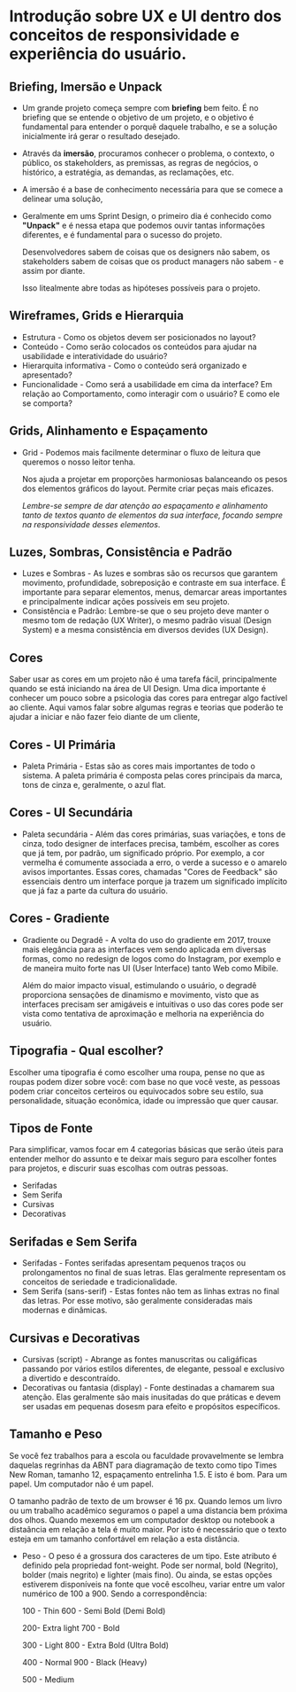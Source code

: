 # Introdução sobre UX e UI dentro dos conceitos de responsividade e experiência do usuário.



## Briefing, Imersão e Unpack 

- Um grande projeto começa sempre com **briefing** bem feito. É no briefing que se entende o objetivo de um projeto, e o objetivo é fundamental para entender o porquê daquele trabalho, e se a solução inicialmente irá gerar o resultado desejado. 

- Através da **imersão**, procuramos conhecer o problema, o contexto, o público, os stakeholders, as premissas, as regras de negócios, o histórico, a estratégia, as demandas, as reclamações, etc.

- A imersão é a base de conhecimento necessária para que se comece a delinear uma solução,

- Geralmente em ums Sprint Design, o primeiro dia é conhecido como **"Unpack"** e é nessa etapa que podemos ouvir tantas informações diferentes, e é fundamental para o sucesso do projeto.

  Desenvolvedores sabem de coisas que os designers não sabem, os stakeholders sabem de coisas que os product managers não sabem - e assim por diante.

  Isso litealmente abre todas as hipóteses possíveis para o projeto.



## Wireframes, Grids e Hierarquia

- Estrutura - Como os objetos devem ser posicionados no layout?
- Conteúdo - Como serão colocados os conteúdos para ajudar na usabilidade e interatividade do usuário?
- Hierarquita informativa - Como o conteúdo será organizado e apresentado?
- Funcionalidade - Como será a usabilidade em cima da interface? Em relação ao Comportamento, como interagir com o usuário? E como ele se comporta?



## Grids, Alinhamento e Espaçamento 

- Grid - Podemos mais facilmente determinar o fluxo de leitura que queremos o nosso leitor tenha. 

  Nos ajuda a projetar em proporções harmoniosas balanceando os pesos dos elementos gráficos do layout. Permite criar peças mais eficazes. 

  *Lembre-se sempre de dar atenção ao espaçamento e alinhamento tanto de textos quanto de elementos da sua interface, focando sempre na responsividade desses elementos*. 



## Luzes, Sombras, Consistência e Padrão

- Luzes e Sombras - As luzes e sombras são os recursos que garantem movimento, profundidade, sobreposição e contraste em sua interface. É importante para separar elementos, menus, demarcar areas importantes e principalmente indicar ações possíveis em seu projeto.
- Consistência e Padrão: Lembre-se que o seu projeto deve manter o mesmo tom de redação (UX Writer), o mesmo padrão visual (Design System) e a mesma consistência em diversos devides (UX Design).



## Cores 

Saber usar as cores em um projeto não é uma tarefa fácil, principalmente quando se está iniciando na área de UI Design. Uma dica importante é conhecer um pouco sobre a psicologia das cores para entregar algo factível ao cliente. Aqui vamos falar sobre algumas regras e teorias que poderão te ajudar a iniciar e não fazer feio diante de um cliente,



## Cores - UI Primária 

- Paleta Primária - Estas são as cores mais importantes de todo o sistema. A paleta primária é composta pelas cores principais da marca, tons de cinza e, geralmente, o azul flat.



## Cores - UI Secundária 

- Paleta secundária - Além das cores primárias, suas variações, e tons de cinza, todo designer de interfaces precisa, também, escolher as cores que já tem, por padrão, um significado próprio. Por exemplo, a cor vermelha é comumente associada a erro, o verde a sucesso e o amarelo avisos importantes. Essas cores, chamadas "Cores de Feedback" são essenciais dentro um interface porque ja trazem um significado implícito que já faz a parte da cultura do usuário.



## Cores - Gradiente 

- Gradiente ou Degradê - A volta do uso do gradiente em 2017, trouxe mais elegância para as interfaces vem sendo aplicada em diversas formas, como no redesign de logos como do Instagram, por exemplo e de maneira muito forte nas UI (User Interface) tanto Web como Mibile.

  Além do maior impacto visual, estimulando o usuário, o degradê proporciona sensações de dinamismo e movimento, visto que as interfaces precisam ser amigáveis e intuitivas o uso das cores pode ser vista como tentativa de aproximação e melhoria na experiência do usuário.



## Tipografia - Qual escolher?

Escolher uma tipografia é como escolher uma roupa, pense no que as roupas podem dizer sobre você: com base no que você veste, as pessoas podem criar conceitos certeiros ou equivocados sobre seu estilo, sua personalidade, situação econômica, idade ou impressão que quer causar.



## Tipos de Fonte

Para simplificar, vamos focar em 4 categorias básicas que serão úteis para entender melhor do assunto e te deixar mais seguro para escolher fontes para projetos, e discurir suas escolhas com outras pessoas.

- Serifadas
- Sem Serifa
- Cursivas
- Decorativas



## Serifadas e Sem Serifa 

- Serifadas - Fontes serifadas apresentam pequenos traços ou prolongamentos no final de suas letras. Elas geralmente representam os conceitos de seriedade e tradicionalidade.
- Sem Serifa (sans-serif) - Estas fontes não tem as linhas extras no final das letras. Por esse motivo, são geralmente consideradas mais modernas e dinâmicas.



## Cursivas e Decorativas 

- Cursivas (script) - Abrange as fontes manuscritas ou caligáficas passando por vários estilos diferentes, de elegante, pessoal e exclusivo a divertido e descontraído.
- Decorativas ou fantasia (display) - Fonte destinadas a chamarem sua atenção. Elas geralmente são mais inusitadas do que práticas e devem ser usadas em pequenas dosesm para efeito e propósitos específicos.



## Tamanho e Peso

Se você fez trabalhos para a escola ou faculdade provavelmente se lembra daquelas regrinhas da ABNT para diagramação de texto como tipo Times New Roman, tamanho 12, espaçamento entrelinha 1.5. E isto é bom. Para um papel. Um computador não é um papel.

O tamanho padrão de texto de um browser é 16 px. Quando lemos um livro ou um trabalho acadêmico seguramos o papel a uma distancia bem próxima dos olhos. Quando mexemos em um computador desktop ou notebook a distaância em relação a tela é muito maior. Por isto é necessário que o texto esteja em um tamanho confortável em relação a esta distância.

- Peso - O peso é a grossura dos caracteres de um tipo. Este atributo é definido pela propriedad font-weight. Pode ser normal, bold (Negrito), bolder (mais negrito) e lighter (mais fino). Ou ainda, se estas opções estiverem disponíveis na fonte que você escolheu, variar entre um valor numérico de 100 a 900. Sendo a correspondência:

  100 - Thin              		600 - Semi Bold (Demi Bold) 

  200- Extra light        	 700 - Bold

  300 - Light             		800 - Extra Bold (Ultra Bold)

  400 - Normal 				900 - Black (Heavy)

  500 - Medium

  

  ​															

   







